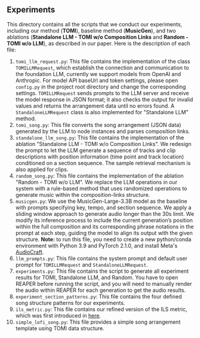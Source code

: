  Experiments
---
This directory contains all the scripts that we conduct our experiments, including 
our method (**TOMI**), baseline method (**MusicGen**), and two ablations (**Standalone LLM - TOMI w/o 
Composition Links** and **Random - TOMI w/o LLM**), as described in our paper. Here is the description 
of each file:

1. `tomi_llm_request.py`: This file contains the implementation of the class `TOMILLMRequest`, which establish the connection and communication to the 
foundation LLM, currently we support models from OpenAI and Anthropic. For model API baseUrl and token settings, 
please open `config.py` in the project root directory and change the corresponding settings. `TOMILLMRequest` sends 
prompts to the LLM server and receive the model response in JSON format; it also checks the output for invalid values and 
returns the arrangement data until no errors found. A `StandaloneLLMRequest` class is also implemented for "Standalone LLM" method.
2. `tomi_song.py`: This file converts the song arrangement (JSON data) generated by the LLM to node instances and parses composition links.
3. `standalone_llm_song.py`: This file contains the implementation of the ablation "Standalone LLM - TOMI w/o Composition Links". We redesign the prompt to 
let the LLM generate a sequence of tracks and clip descriptions with position information (time point and track location) conditioned on 
a section sequence. The sample retrieval mechanism is also applied for clips.
4. `random_song.py`: This file contains the implementation of the ablation "Random - TOMI w/o LLM". We replace the LLM operations in our system with a 
rule-based method that uses randomized operations to generate music within the composition-links structure.
5. `musicgen.py`: We use the MusicGen-Large-3.3B model as the baseline with prompts specifying key, tempo, and section sequence. We 
apply a sliding window approach to generate audio longer than the 30s limit. We modify its inference process to include the current 
generation’s position within the full composition and its corresponding phrase notations in the prompt at each step, guiding the model 
to align its output with the given structure. **Note:** to run this file, you need to create a new python/conda environment with Python 
3.9 and PyTorch 2.1.0, and install Meta's [AudioCraft](https://github.com/facebookresearch/audiocraft/tree/main).
6. `llm_prompts.py`: This file contains the system prompt and default user prompt for `TOMILLMRequest` and `StandaloneLLMRequest`.
7. `experiments.py`: This file contains the script to generate all experiment results for TOMI, Standalone LLM, and Random. You have to 
open REAPER before running the script, and you will need to manually render the audio within REAPER for each generation to get the audio 
results.
8. `experiment_section_patterns.py`: This file contains the four defined song structure patterns for our experiments.
9. `ils_metric.py`: This file contains our refined version of the ILS metric, which was first introduced in [here](https://github.com/ZZWaang/whole-song-gen).
10. `simple_lofi_song.py`: This file provides a simple song arrangement template using TOMI data structure.
